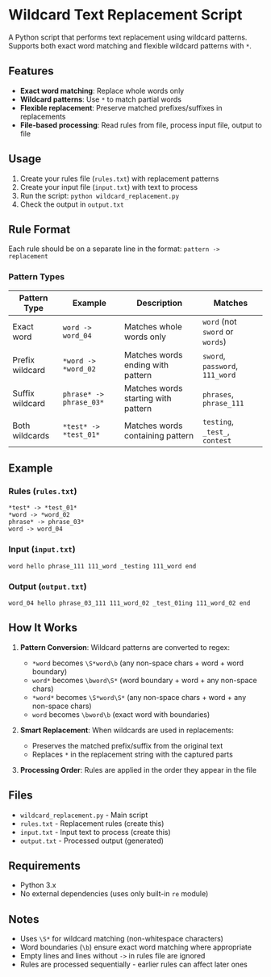 # Wildcard Text Replacement Script

A Python script that performs text replacement using wildcard patterns. Supports both exact word matching and flexible wildcard patterns with `*`.

## Features

- **Exact word matching**: Replace whole words only
- **Wildcard patterns**: Use `*` to match partial words
- **Flexible replacement**: Preserve matched prefixes/suffixes in replacements
- **File-based processing**: Read rules from file, process input file, output to file

## Usage

1. Create your rules file (`rules.txt`) with replacement patterns
2. Create your input file (`input.txt`) with text to process
3. Run the script: `python wildcard_replacement.py`
4. Check the output in `output.txt`

## Rule Format

Each rule should be on a separate line in the format: `pattern -> replacement`

### Pattern Types

| Pattern Type | Example | Description | Matches |
|--------------|---------|-------------|---------|
| Exact word | `word -> word_04` | Matches whole words only | `word` (not `sword` or `words`) |
| Prefix wildcard | `*word -> *word_02` | Matches words ending with pattern | `sword`, `password`, `111_word` |
| Suffix wildcard | `phrase* -> phrase_03*` | Matches words starting with pattern | `phrases`, `phrase_111` |
| Both wildcards | `*test* -> *test_01*` | Matches words containing pattern | `testing`, `_test_`, `contest` |

## Example

### Rules (`rules.txt`)
```
*test* -> *test_01*
*word -> *word_02
phrase* -> phrase_03*
word -> word_04
```

### Input (`input.txt`)
```
word hello phrase_111 111_word _testing 111_word end
```

### Output (`output.txt`)
```
word_04 hello phrase_03_111 111_word_02 _test_01ing 111_word_02 end
```

## How It Works

1. **Pattern Conversion**: Wildcard patterns are converted to regex:
   - `*word` becomes `\S*word\b` (any non-space chars + word + word boundary)
   - `word*` becomes `\bword\S*` (word boundary + word + any non-space chars)
   - `*word*` becomes `\S*word\S*` (any non-space chars + word + any non-space chars)
   - `word` becomes `\bword\b` (exact word with boundaries)

2. **Smart Replacement**: When wildcards are used in replacements:
   - Preserves the matched prefix/suffix from the original text
   - Replaces `*` in the replacement string with the captured parts

3. **Processing Order**: Rules are applied in the order they appear in the file

## Files

- `wildcard_replacement.py` - Main script
- `rules.txt` - Replacement rules (create this)
- `input.txt` - Input text to process (create this)
- `output.txt` - Processed output (generated)

## Requirements

- Python 3.x
- No external dependencies (uses only built-in `re` module)

## Notes

- Uses `\S*` for wildcard matching (non-whitespace characters)
- Word boundaries (`\b`) ensure exact word matching where appropriate
- Empty lines and lines without `->` in rules file are ignored
- Rules are processed sequentially - earlier rules can affect later ones
